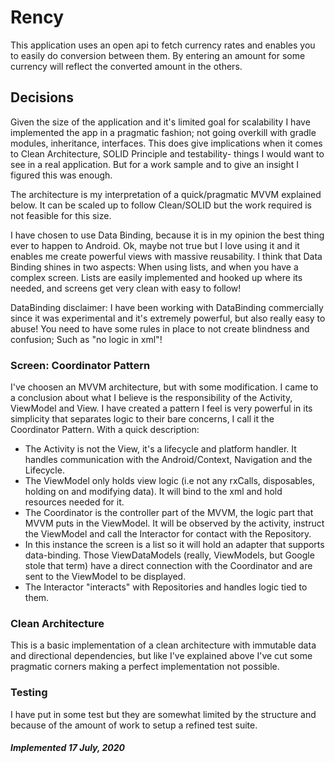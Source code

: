 # Rency
This application uses an open api to fetch currency rates and enables you to easily do conversion between them. By entering an amount for some currency will reflect the converted amount in the others.

## Decisions

Given the size of the application and it's limited goal for scalability I have implemented the app in a pragmatic fashion; not going overkill with gradle modules, inheritance, interfaces.
This does give implications when it comes to Clean Architecture, SOLID Principle and testability- things I would want to see in a real application. But for a work sample and to give an insight I figured this was enough.

The architecture is my interpretation of a quick/pragmatic MVVM explained below. It can be scaled up to follow Clean/SOLID but the work required is not feasible for this size.

I have chosen to use Data Binding, because it is in my opinion the best thing ever to happen to Android. Ok, maybe not true but I love using it and it enables me create powerful views with massive reusability. I think that Data Binding shines in two aspects: When using lists, and when you have a complex screen. Lists are easily implemented and hooked up where its needed, and screens get very clean with easy to follow!

DataBinding disclaimer: I have been working with DataBinding commercially since it was experimental and it's extremely powerful, but also really easy to abuse! You need to have some rules in place to not create blindness and confusion; Such as "no logic in xml"!

### Screen: Coordinator Pattern
I've choosen an MVVM architecture, but with some modification. I came to a conclusion about what I believe is the responsibility of the Activity, ViewModel and View. I have created a pattern I feel is very powerful in its simplicity that separates logic to their bare concerns, I call it the Coordinator Pattern. With a quick description: 
- The Activity is not the View, it's a lifecycle and platform handler. It handles communication with the Android/Context, Navigation and the Lifecycle.
- The ViewModel only holds view logic (i.e not any rxCalls, disposables, holding on and modifying data). It will bind to the xml and hold resources needed for it.
- The Coordinator is the controller part of the MVVM, the logic part that MVVM puts in the ViewModel. It will be observed by the activity, instruct the ViewModel and call the Interactor for contact with the Repository.
- In this instance the screen is a list so it will hold an adapter that supports data-binding. Those ViewDataModels (really, ViewModels, but Google stole that term) have a direct connection with the Coordinator and are sent to the ViewModel to be displayed.
- The Interactor "interacts" with Repositories and handles logic tied to them.

### Clean Architecture
This is a basic implementation of a clean architecture with immutable data and directional dependencies, but like I've explained above I've cut some pragmatic corners making a perfect implementation not possible.

### Testing
I have put in some test but they are somewhat limited by the structure and because of the amount of work to setup a refined test suite.

##### Implemented 17 July, 2020
